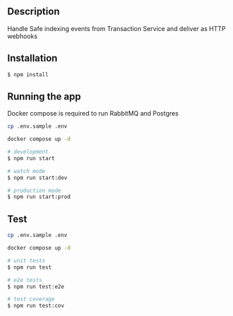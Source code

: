 ## Description

Handle Safe indexing events from Transaction Service and deliver as HTTP webhooks

## Installation

```bash
$ npm install
```

## Running the app

Docker compose is required to run RabbitMQ and Postgres

```bash
cp .env.sample .env

docker compose up -d

# development
$ npm run start

# watch mode
$ npm run start:dev

# production mode
$ npm run start:prod
```

## Test

```bash
cp .env.sample .env

docker compose up -d

# unit tests
$ npm run test

# e2e tests
$ npm run test:e2e

# test coverage
$ npm run test:cov
```
